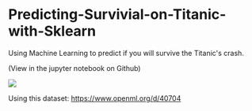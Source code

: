 # Predicting-Survivial-on-Titanic-with-Sklearn

Using Machine Learning to predict if you will survive the Titanic's crash.

(View in the jupyter notebook on Github)

![](https://jimsthreedot.files.wordpress.com/2014/04/rms-titanic.jpg)

Using this dataset: https://www.openml.org/d/40704
